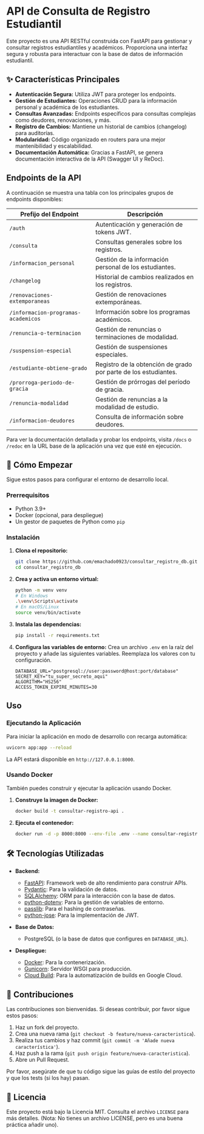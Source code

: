 # API de Consulta de Registro Estudiantil

Este proyecto es una API RESTful construida con FastAPI para gestionar y consultar registros estudiantiles y académicos. Proporciona una interfaz segura y robusta para interactuar con la base de datos de información estudiantil.

## ✨ Características Principales

*   **Autenticación Segura:** Utiliza JWT para proteger los endpoints.
*   **Gestión de Estudiantes:** Operaciones CRUD para la información personal y académica de los estudiantes.
*   **Consultas Avanzadas:** Endpoints específicos para consultas complejas como deudores, renovaciones, y más.
*   **Registro de Cambios:** Mantiene un historial de cambios (changelog) para auditorías.
*   **Modularidad:** Código organizado en routers para una mejor mantenibilidad y escalabilidad.
*   **Documentación Automática:** Gracias a FastAPI, se genera documentación interactiva de la API (Swagger UI y ReDoc).

## Endpoints de la API

A continuación se muestra una tabla con los principales grupos de endpoints disponibles:

| Prefijo del Endpoint                      | Descripción                                                                      |
| ----------------------------------------- | -------------------------------------------------------------------------------- |
| `/auth`                                   | Autenticación y generación de tokens JWT.                                        |
| `/consulta`                               | Consultas generales sobre los registros.                                         |
| `/informacion_personal`                   | Gestión de la información personal de los estudiantes.                           |
| `/changelog`                              | Historial de cambios realizados en los registros.                                |
| `/renovaciones-extemporaneas`             | Gestión de renovaciones extemporáneas.                                          |
| `/informacion-programas-academicos`       | Información sobre los programas académicos.                                      |
| `/renuncia-o-terminacion`                 | Gestión de renuncias o terminaciones de modalidad.                               |
| `/suspension-especial`                    | Gestión de suspensiones especiales.                                              |
| `/estudiante-obtiene-grado`               | Registro de la obtención de grado por parte de los estudiantes.                  |
| `/prorroga-periodo-de-gracia`             | Gestión de prórrogas del período de gracia.                                      |
| `/renuncia-modalidad`                     | Gestión de renuncias a la modalidad de estudio.                                  |
| `/informacion-deudores`                   | Consulta de información sobre deudores.                                          |

Para ver la documentación detallada y probar los endpoints, visita `/docs` o `/redoc` en la URL base de la aplicación una vez que esté en ejecución.

## 🚀 Cómo Empezar

Sigue estos pasos para configurar el entorno de desarrollo local.

### Prerrequisitos

*   Python 3.9+
*   Docker (opcional, para despliegue)
*   Un gestor de paquetes de Python como `pip`

### Instalación

1.  **Clona el repositorio:**
    ```bash
    git clone https://github.com/emachado0923/consultar_registro_db.git
    cd consultar_registro_db
    ```

2.  **Crea y activa un entorno virtual:**
    ```bash
    python -m venv venv
    # En Windows
    .\venv\Scripts\activate
    # En macOS/Linux
    source venv/bin/activate
    ```

3.  **Instala las dependencias:**
    ```bash
    pip install -r requirements.txt
    ```

4.  **Configura las variables de entorno:**
    Crea un archivo `.env` en la raíz del proyecto y añade las siguientes variables. Reemplaza los valores con tu configuración.
    ```env
    DATABASE_URL="postgresql://user:password@host:port/database"
    SECRET_KEY="tu_super_secreto_aqui"
    ALGORITHM="HS256"
    ACCESS_TOKEN_EXPIRE_MINUTES=30
    ```

## Uso

### Ejecutando la Aplicación

Para iniciar la aplicación en modo de desarrollo con recarga automática:

```bash
uvicorn app:app --reload
```

La API estará disponible en `http://127.0.0.1:8000`.

### Usando Docker

También puedes construir y ejecutar la aplicación usando Docker.

1.  **Construye la imagen de Docker:**
    ```bash
    docker build -t consultar-registro-api .
    ```

2.  **Ejecuta el contenedor:**
    ```bash
    docker run -d -p 8000:8000 --env-file .env --name consultar-registro-container consultar-registro-api
    ```

## 🛠️ Tecnologías Utilizadas

*   **Backend:**
    *   [FastAPI](https://fastapi.tiangolo.com/): Framework web de alto rendimiento para construir APIs.
    *   [Pydantic](https://pydantic-docs.helpmanual.io/): Para la validación de datos.
    *   [SQLAlchemy](https://www.sqlalchemy.org/): ORM para la interacción con la base de datos.
    *   [python-dotenv](https://github.com/theskumar/python-dotenv): Para la gestión de variables de entorno.
    *   [passlib](https://passlib.readthedocs.io/en/stable/): Para el hashing de contraseñas.
    *   [python-jose](https://github.com/mpdavis/python-jose): Para la implementación de JWT.

*   **Base de Datos:**
    *   PostgreSQL (o la base de datos que configures en `DATABASE_URL`).

*   **Despliegue:**
    *   [Docker](https://www.docker.com/): Para la contenerización.
    *   [Gunicorn](https://gunicorn.org/): Servidor WSGI para producción.
    *   [Cloud Build](https://cloud.google.com/build): Para la automatización de builds en Google Cloud.

## 🤝 Contribuciones

Las contribuciones son bienvenidas. Si deseas contribuir, por favor sigue estos pasos:

1.  Haz un fork del proyecto.
2.  Crea una nueva rama (`git checkout -b feature/nueva-caracteristica`).
3.  Realiza tus cambios y haz commit (`git commit -m 'Añade nueva característica'`).
4.  Haz push a la rama (`git push origin feature/nueva-caracteristica`).
5.  Abre un Pull Request.

Por favor, asegúrate de que tu código sigue las guías de estilo del proyecto y que los tests (si los hay) pasan.

## 📄 Licencia

Este proyecto está bajo la Licencia MIT. Consulta el archivo `LICENSE` para más detalles.
(Nota: No tienes un archivo LICENSE, pero es una buena práctica añadir uno).